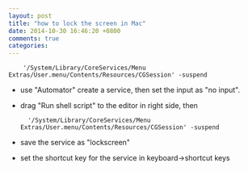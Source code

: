 ```yaml
---
layout: post
title: "how to lock the screen in Mac"
date: 2014-10-30 16:46:20 +0800
comments: true
categories: 
---
```

    
        '/System/Library/CoreServices/Menu Extras/User.menu/Contents/Resources/CGSession' -suspend
        
<!--more-->

* use "Automator" create a service, then set the input as "no input".
* drag "Run shell script" to the editor in right side, then
    
        '/System/Library/CoreServices/Menu Extras/User.menu/Contents/Resources/CGSession' -suspend
        
* save the service as "lockscreen"
* set the shortcut key for the service in keyboard->shortcut keys






